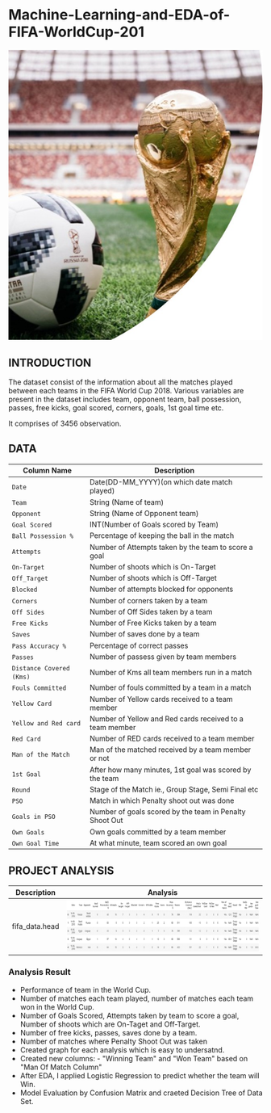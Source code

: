 # Machine-Learning-and-EDA-of-FIFA-WorldCup-201
![image.jpg](Images/FIFAWC2018.jpg)

## INTRODUCTION
The dataset consist of the information about all the matches played between each teams in the FIFA World Cup 2018. Various variables are present in the dataset includes team, opponent team, ball possession, passes, free kicks, goal scored, corners, goals, 1st goal time etc.

It comprises of 3456 observation.

## DATA
| Column Name | Description |
| --- | --- |
| `Date` | Date(DD-MM_YYYY)(on which date match played) |
| `Team` | String (Name of team) |
| `Opponent` | String (Name of Opponent team) |
| `Goal Scored` | INT(Number of Goals scored by Team) |
| `Ball Possession %`| Percentage of keeping the ball in the match |
| `Attempts` | Number of Attempts taken by the team to score a goal |
| `On-Target` | Number of shoots which is On-Target |
| `Off_Target` | Number of shoots which is Off-Target |
| `Blocked` | Number of attempts blocked for opponents |
| `Corners` | Number of corners taken by a team |
| `Off Sides` | Number of Off Sides taken by a team |
| `Free Kicks` | Number of Free Kicks taken by a team |
| `Saves` | Number of saves done by a team |
| `Pass Accuracy %` | Percentage of correct passes   |
| `Passes` | Number of passess given by team members |
| `Distance Covered (Kms)` | Number of Kms all team members run in a match |
| `Fouls Committed` | Number of fouls committed by a team in a match |
| `Yellow Card` | Number of Yellow cards received to a team member |
| `Yellow and Red card` | Number of Yellow and Red cards received to a team member |
| `Red Card` | Number of RED cards received to a team member |
| `Man of the Match` | Man of the matched received by a team member or not   |
| `1st Goal` | After how many minutes, 1st goal was scored by the team |
| `Round` | Stage of the Match ie., Group Stage, Semi Final etc |
| `PSO` | Match in which Penalty shoot out was done |
| `Goals in PSO` | Number of goals scored by the team in Penalty Shoot Out |
| `Own Goals` | Own goals committed by a team member |
| `Own Goal Time` | At what minute, team scored an own goal |

## PROJECT ANALYSIS
| Description | Analysis |
| --- | --- |
| fifa_data.head | ![image.png](Images/fifa_head.png) |

### Analysis Result
- Performance of team in the World Cup.
- Number of matches each team played, number of matches each team won in the World Cup.
- Number of Goals Scored, Attempts taken by team to score a goal, Number of shoots which are On-Taget and Off-Target.
- Number of free kicks, passes, saves done by a team.
- Number of matches where Penalty Shoot Out was taken
- Created graph for each analysis which is easy to undersatnd.
- Created new columns: - "Winning Team" and "Won Team" based on "Man Of Match Column"
- After EDA, I applied Logistic Regression to predict whether the team will Win.
- Model Evaluation by Confusion Matrix and craeted Decision Tree of Data Set.
